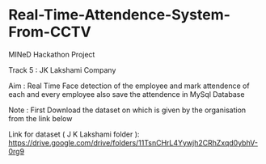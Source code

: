 # Real-Time-Attendence-System-From-CCTV
MINeD Hackathon Project 

Track 5 : JK Lakshami Company

Aim : Real Time Face detection of the employee and mark attendence of each and every employee also save the attendence in MySql Database

Note : First Download the dataset on which is given by the organisation from the link below

Link for dataset  ( J K Lakshami folder ): https://drive.google.com/drive/folders/11TsnCHrL4Yywjh2CRhZxqd0ybhV-0rg9
